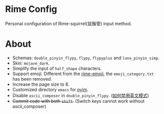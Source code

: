 # Rime Config
Personal configuration of Rime-squirrel(鼠鬚管) input method.

# About
- Schemas: `double_pinyin_flypy`, `flypy`, `flypyplus` and `luna_pinyin_simp`.
- Skin: `mojave_dark`.
- Simplify the input of `half_shape` characters.
- Support emoji. Different from the [rime-emoji](https://github.com/rime/rime-emoji), the `emoji_category.txt` has been removed.
- Increase the page size to 8.
- Customized directory `emacs` for [pyim](https://github.com/tumashu/pyim).
- Disable `ascii_composer` in `double_pinyin_flypy`. ([如何禁用英文模式](https://github.com/rime/squirrel/wiki))
- ~~Commit code with both `shift`.~~ (Switch keys cannot work without ascii_composer)


